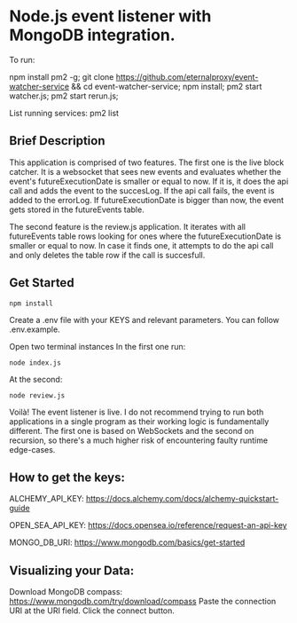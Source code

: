 # Node.js event listener with MongoDB integration.

To run:

npm install pm2 -g; git clone https://github.com/eternalproxy/event-watcher-service && cd event-watcher-service; npm install; pm2 start watcher.js; pm2 start rerun.js; 


List running services: pm2 list



## Brief Description

This application is comprised of two features. The first one is the live block catcher. It is a websocket that sees new events and evaluates
whether the event's futureExecutionDate is smaller or equal to now. 
If it is, it does the api call and adds the event to the succesLog.
    If the api call fails, the event is added to the errorLog.
If futureExecutionDate is bigger than now, the event gets stored in the futureEvents table.

The second feature is the review.js application. It iterates with all futureEvents table rows looking for ones where the futureExecutionDate is smaller or equal to now.
In case it finds one, it attempts to do the api call and only deletes the table row if the call is succesfull.

## Get Started

```
npm install  
```
Create a .env file with your KEYS and relevant parameters. You can follow .env.example.

Open two terminal instances
In the first one run:
```
node index.js
```

At the second:
```
node review.js
```

Voilà! The event listener is live.
I do not recommend trying to run both applications in a single program as their working logic is fundamentally different. The first one is based on WebSockets and the second on recursion, so there's a much higher risk of encountering faulty runtime edge-cases. 

## How to get the keys:
ALCHEMY_API_KEY: https://docs.alchemy.com/docs/alchemy-quickstart-guide

OPEN_SEA_API_KEY: https://docs.opensea.io/reference/request-an-api-key

MONGO_DB_URI: https://www.mongodb.com/basics/get-started

## Visualizing your Data:
Download MongoDB compass: https://www.mongodb.com/try/download/compass
Paste the connection URI at the URI field. Click the connect button.


